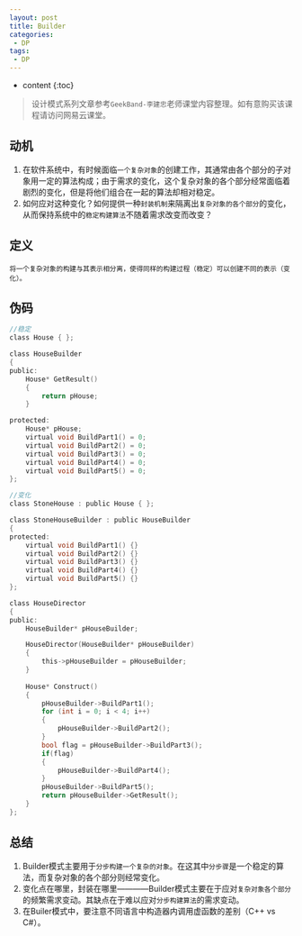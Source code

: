 ```yaml
---
layout: post
title: Builder
categories: 
 - DP
tags:
 - DP
---
```


* content
{:toc}

> 设计模式系列文章参考`GeekBand-李建忠`老师课堂内容整理。如有意购买该课程请访问网易云课堂。

## 动机

1. 在软件系统中，有时候面临`一个复杂对象`的创建工作，其通常由各个部分的子对象用一定的算法构成；由于需求的变化，这个复杂对象的各个部分经常面临着剧烈的变化，但是将他们组合在一起的算法却相对稳定。
2. 如何应对这种变化？如何提供一种`封装机制`来隔离出`复杂对象的各个部分`的变化，从而保持系统中的`稳定构建算法`不随着需求改变而改变？




## 定义

	将一个复杂对象的构建与其表示相分离，使得同样的构建过程（稳定）可以创建不同的表示（变化）。

## 伪码

```c
//稳定
class House { };

class HouseBuilder 
{
public:
	House* GetResult()
	{
		return pHouse;
	}

protected:
	House* pHouse;
	virtual void BuildPart1() = 0;
	virtual void BuildPart2() = 0;
	virtual void BuildPart3() = 0;
	virtual void BuildPart4() = 0;
	virtual void BuildPart5() = 0;
};

//变化
class StoneHouse : public House { };

class StoneHouseBuilder : public HouseBuilder
{
protected:
	virtual void BuildPart1() {}
	virtual void BuildPart2() {}
	virtual void BuildPart3() {}
	virtual void BuildPart4() {}
	virtual void BuildPart5() {}
};

class HouseDirector
{
public:
	HouseBuilder* pHouseBuilder;

	HouseDirector(HouseBuilder* pHouseBuilder)
	{
		this->pHouseBuilder = pHouseBuilder;
	}
    
	House* Construct()
	{
		pHouseBuilder->BuildPart1();
		for (int i = 0; i < 4; i++)
		{
			pHouseBuilder->BuildPart2();
		}
		bool flag = pHouseBuilder->BuildPart3();
		if(flag)
		{
			pHouseBuilder->BuildPart4();
		}
		pHouseBuilder->BuildPart5();
		return pHouseBuilder->GetResult();
	}
};
```

## 总结

1. Builder模式主要用于`分步构建一个复杂的对象`。在这其中`分步骤`是一个稳定的算法，而复杂对象的各个部分则经常变化。
2. 变化点在哪里，封装在哪里————Builder模式主要在于应对`复杂对象各个部分`的频繁需求变动。其缺点在于难以应对`分步构建算法`的需求变动。
3. 在Builer模式中，要注意不同语言中构造器内调用虚函数的差别（C++ vs C#）。



